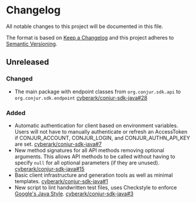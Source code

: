 # Changelog
All notable changes to this project will be documented in this file.

The format is based on [Keep a Changelog](http://keepachangelog.com/en/1.0.0/)
and this project adheres to [Semantic Versioning](http://semver.org/spec/v2.0.0.html).

## Unreleased
### Changed
- The main package with endpoint classes from `org.conjur.sdk.api` to `org.conjur.sdk.endpoint`
  [cyberark/conjur-sdk-java#28](https://github.com/cyberark/conjur-sdk-java/pull/28)
### Added
- Automatic authentication for client based on environment variables. Users will not have to manually
  authenticate or refresh an AccessToken if CONJUR_ACCOUNT, CONJUR_LOGIN, and CONJUR_AUTHN_API_KEY are set.
  [cyberark/conjur-sdk-java#7](https://github.com/cyberark/conjur-sdk-java/issues/7)
- New method signatures for all API methods removing optional arguments. This allows API
  methods to be called without having to specify `null` for all optional parameters (if they are unused).
  [cyberark/conjur-sdk-java#15](https://github.com/cyberark/conjur-sdk-java/pull/15)
- Basic client infrastructure and generation tools as well as minimal templates.
  [cyberark/conjur-sdk-java#1](https://github.com/cyberark/conjur-sdk-java/pull/1)
- New script to lint handwritten test files, uses Checkstyle to enforce
  [Google's Java Style](https://google.github.io/styleguide/javaguide.html).
  [cyberark/conjur-sdk-java#3](https://github.com/cyberark/conjur-sdk-java/issues/3)
